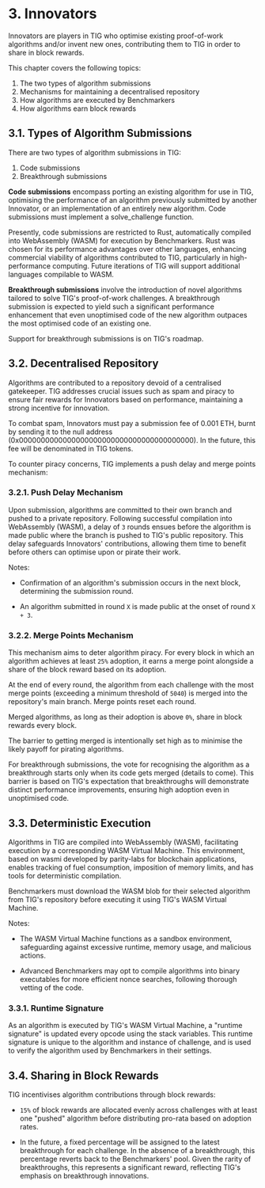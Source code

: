 # 3. Innovators

Innovators are players in TIG who optimise existing proof-of-work algorithms and/or invent new ones, contributing them to TIG in order to share in block rewards.

This chapter covers the following topics:

1. The two types of algorithm submissions
2. Mechanisms for maintaining a decentralised repository
3. How algorithms are executed by Benchmarkers
4. How algorithms earn block rewards

## 3.1. Types of Algorithm Submissions

There are two types of algorithm submissions in TIG:

1. Code submissions
2. Breakthrough submissions

**Code submissions** encompass porting an existing algorithm for use in TIG, optimising the performance of an algorithm previously submitted by another Innovator, or an implementation of an entirely new algorithm. Code submissions must implement a solve_challenge function.

Presently, code submissions are restricted to Rust, automatically compiled into WebAssembly (WASM) for execution by Benchmarkers. Rust was chosen for its performance advantages over other languages, enhancing commercial viability of algorithms contributed to TIG, particularly in high-performance computing. Future iterations of TIG will support additional languages compilable to WASM.

**Breakthrough submissions** involve the introduction of novel algorithms tailored to solve TIG's proof-of-work challenges. A breakthrough submission is expected to yield such a significant performance enhancement that even unoptimised code of the new algorithm outpaces the most optimised code of an existing one.

Support for breakthrough submissions is on TIG's roadmap.

## 3.2. Decentralised Repository

Algorithms are contributed to a repository devoid of a centralised gatekeeper. TIG addresses crucial issues such as spam and piracy to ensure fair rewards for Innovators based on performance, maintaining a strong incentive for innovation.

To combat spam, Innovators must pay a submission fee of 0.001 ETH, burnt by sending it to the null address (0x0000000000000000000000000000000000000000). In the future, this fee will be denominated in TIG tokens.

To counter piracy concerns, TIG implements a push delay and merge points mechanism:

### 3.2.1. Push Delay Mechanism

Upon submission, algorithms are committed to their own branch and pushed to a private repository. Following successful compilation into WebAssembly (WASM), a delay of `3` rounds ensues before the algorithm is made public where the branch is pushed to TIG's public repository. This delay safeguards Innovators' contributions, allowing them time to benefit before others can optimise upon or pirate their work.

Notes:

- Confirmation of an algorithm's submission occurs in the next block, determining the submission round.

- An algorithm submitted in round `X` is made public at the onset of round `X + 3`.

### 3.2.2. Merge Points Mechanism

This mechanism aims to deter algorithm piracy. For every block in which an algorithm achieves at least `25%` adoption, it earns a merge point alongside a share of the block reward based on its adoption.

At the end of every round, the algorithm from each challenge with the most merge points (exceeding a minimum threshold of `5040`) is merged into the repository's main branch. Merge points reset each round.

Merged algorithms, as long as their adoption is above `0%`, share in block rewards every block.

The barrier to getting merged is intentionally set high as to minimise the likely payoff for pirating algorithms.

For breakthrough submissions, the vote for recognising the algorithm as a breakthrough starts only when its code gets merged (details to come). This barrier is based on TIG's expectation that breakthroughs will demonstrate distinct performance improvements, ensuring high adoption even in unoptimised code.

## 3.3. Deterministic Execution

Algorithms in TIG are compiled into WebAssembly (WASM), facilitating execution by a corresponding WASM Virtual Machine. This environment, based on wasmi developed by parity-labs for blockchain applications, enables tracking of fuel consumption, imposition of memory limits, and has tools for deterministic compilation.

Benchmarkers must download the WASM blob for their selected algorithm from TIG's repository before executing it using TIG's WASM Virtual Machine.

Notes:

- The WASM Virtual Machine functions as a sandbox environment, safeguarding against excessive runtime, memory usage, and malicious actions.

- Advanced Benchmarkers may opt to compile algorithms into binary executables for more efficient nonce searches, following thorough vetting of the code.

### 3.3.1. Runtime Signature

As an algorithm is executed by TIG's WASM Virtual Machine, a "runtime signature" is updated every opcode using the stack variables. This runtime signature is unique to the algorithm and instance of challenge, and is used to verify the algorithm used by Benchmarkers in their settings.

## 3.4. Sharing in Block Rewards

TIG incentivises algorithm contributions through block rewards:

- `15%` of block rewards are allocated evenly across challenges with at least one "pushed" algorithm before distributing pro-rata based on adoption rates.

- In the future, a fixed percentage will be assigned to the latest breakthrough for each challenge. In the absence of a breakthrough, this percentage reverts back to the Benchmarkers' pool. Given the rarity of breakthroughs, this represents a significant reward, reflecting TIG's emphasis on breakthrough innovations.